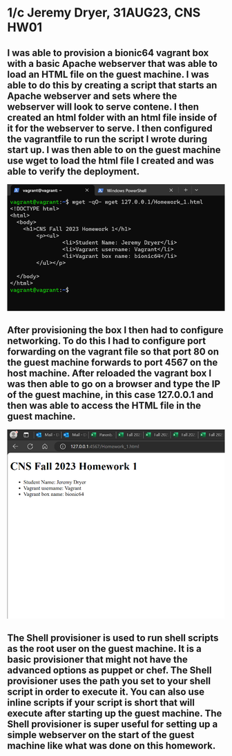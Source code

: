 # 1/c Jeremy Dryer, 31AUG23, CNS HW01

## I was able to provision a bionic64 vagrant box with a basic Apache webserver that was able to load an HTML file on the guest machine. I was able to do this by creating a script that starts an Apache webserver and sets where the webserver will look to serve contene. I then created an html folder with an html file inside of it for the webserver to serve. I then configured the vagrantfile to run the script I wrote during start up. I was then able to on the guest machine use wget to load the html file I created and was able to verify the deployment.

![Screenshot of html file loaded on guest machine](Provisionvirtualmachine.png)

## After provisioning the box I then had to configure networking. To do this I had to configure port forwarding on the vagrant file so that port 80 on the guest machine forwards to port 4567 on the host machine. After reloaded the vagrant box I was then able to go on a browser and type the IP of the guest machine, in this case 127.0.0.1 and then was able to access the HTML file in the guest machine.

![Screenshot of HTML file loaded on host machine](ConfiguredNetwork.png)

## The Shell provisioner is used to run shell scripts as the root user on the guest machine. It is a basic provisioner that might not have the advanced options as puppet or chef. The Shell provisioner uses the path you set to your shell script in order to execute it. You can also use inline scripts if your script is short that will execute after starting up the guest machine. The Shell provisioner is super useful for setting up a simple webserver on the start of the guest machine like what was done on this homework.


